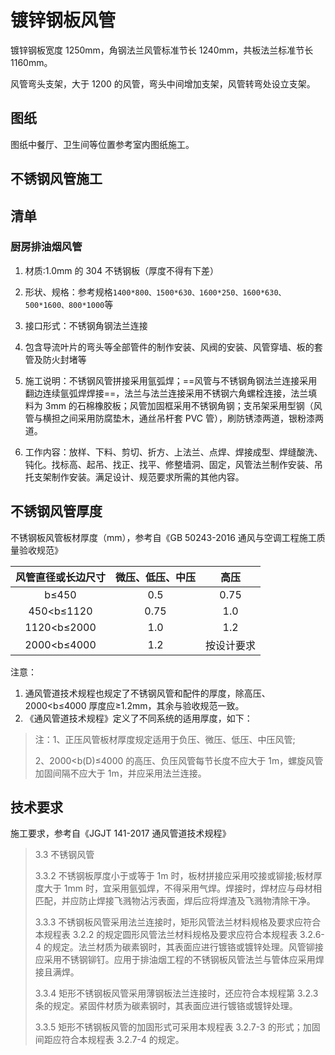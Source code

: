 # 镀锌钢板风管

镀锌钢板宽度 1250mm，角钢法兰风管标准节长 1240mm，共板法兰标准节长 1160mm。

风管弯头支架，大于 1200 的风管，弯头中间增加支架，风管转弯处设立支架。

## 图纸

图纸中餐厅、卫生间等位置参考室内图纸施工。

## 不锈钢风管施工

## 清单

### 厨房排油烟风管

1. 材质:1.0mm 的 304 不锈钢板（厚度不得有下差）

2. 形状、规格：参考规格`1400*800、1500*630、1600*250、1600*630、500*1600、800*1000`等

3. 接口形式：不锈钢角钢法兰连接

4. 包含导流叶片的弯头等全部管件的制作安装、风阀的安装、风管穿墙、板的套管及防火封堵等

5. 施工说明：不锈钢风管拼接采用氩弧焊；==风管与不锈钢角钢法兰连接采用翻边连续氩弧焊焊接==，法兰与法兰连接采用不锈钢六角螺栓连接，法兰填料为 3mm 的石棉橡胶板；风管加固框采用不锈钢角钢；支吊架采用型钢（风管与横担之间采用防腐垫木，通丝吊杆套 PVC 管），刷防锈漆两道，银粉漆两道。

6. 工作内容：放样、下料、剪切、折方、上法兰、点焊、焊接成型、焊缝酸洗、钝化。找标高、起吊、找正、找平、修整墙洞、固定，风管法兰制作安装、吊托支架制作安装。满足设计、规范要求所需的其他内容。

## 不锈钢风管厚度

不锈钢板风管板材厚度（mm），参考自《GB 50243-2016 通风与空调工程施工质量验收规范》

| 风管直径或长边尺寸 | 微压、低压、中压 |    高压    |
| :----------------: | :--------------: | :--------: |
|       b≤450        |       0.5        |    0.75    |
|     450<b≤1120     |       0.75       |    1.0     |
|    1120<b≤2000     |       1.0        |    1.2     |
|    2000<b≤4000     |       1.2        | 按设计要求 |

注意：

1. 通风管道技术规程也规定了不锈钢风管和配件的厚度，除高压、2000<b≤4000 厚度应≥1.2mm，其余与验收规范一致。
2. 《通风管道技术规程》定义了不同系统的适用厚度，如下：

>注：1、正压风管板材厚度规定适用于负压、微压、低压、中压风管;
>
>2、2000<b(D)≤4000 的高压、负压风管每节长度不应大于 1m，螺旋风管加固间隔不应大于 1m，并应采用法兰连接。

## 技术要求

施工要求，参考自《JGJT 141-2017 通风管道技术规程》

>3.3 不锈钢风管
>
>3.3.2 不锈钢板厚度小于或等于 1m 时，板材拼接应采用咬接或铆接;板材厚度大于 1mm 时，宜采用氩弧焊，不得采用气焊。焊接时，焊材应与母材相匹配，并应防止焊接飞溅物沾污表面，焊后应将焊渣及飞溅物清除干净。
>
>3.3.3 不锈钢板风管采用法兰连接时，矩形风管法兰材料规格及要求应符合本规程表 3.2.2 的规定圆形风管法兰材料规格及要求应符合本规程表 3.2.6-4 的规定。法兰材质为碳素钢时，其表面应进行镀铬或镀锌处理。风管铆接应采用不锈钢铆钉。应用于排油烟工程的不锈钢板风管法兰与管体应采用焊接且满焊。
>
>3.3.4 矩形不锈钢板风管采用薄钢板法兰连接时，还应符合本规程第 3.2.3 条的规定。紧固件材质为碳素钢时，其表面应进行镀铬或镀锌处理。
>
>3.3.5 矩形不锈钢板风管的加固形式可采用本规程表 3.2.7-3 的形式；加固间距应符合本规程表 3.2.7-4 的规定。
